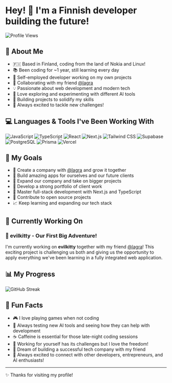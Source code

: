 # Hey! 👋 I'm a Finnish developer building the future!

![Profile Views](https://komarev.com/ghpvc/?username=duwwe&color=blueviolet&style=flat-square)

## 🌱 About Me
- 🇫🇮 Based in Finland, coding from the land of Nokia and Linux!
- 📚 Been coding for ~1 year, still learning every day
- 💼 Self-employed developer working on my own projects
- 🤝 Collaborating with my friend [@lagra](https://github.com/lagradon)
- 💡 Passionate about web development and modern tech
- 🤖 Love exploring and experimenting with different AI tools
- 🎯 Building projects to solidify my skills
- 🚀 Always excited to tackle new challenges!

## 💻 Languages & Tools I've Been Working With
![JavaScript](https://img.shields.io/badge/-JavaScript-F7DF1E?style=flat-square&logo=javascript&logoColor=black)
![TypeScript](https://img.shields.io/badge/-TypeScript-3178C6?style=flat-square&logo=typescript&logoColor=white)
![React](https://img.shields.io/badge/-React-61DAFB?style=flat-square&logo=react&logoColor=black)
![Next.js](https://img.shields.io/badge/-Next.js-000000?style=flat-square&logo=next.js&logoColor=white)
![Tailwind CSS](https://img.shields.io/badge/-Tailwind%20CSS-06B6D4?style=flat-square&logo=tailwindcss&logoColor=white)
![Supabase](https://img.shields.io/badge/-Supabase-3ECF8E?style=flat-square&logo=supabase&logoColor=white)
![PostgreSQL](https://img.shields.io/badge/-PostgreSQL-336791?style=flat-square&logo=postgresql&logoColor=white)
![Prisma](https://img.shields.io/badge/-Prisma-2D3748?style=flat-square&logo=prisma&logoColor=white)
![Vercel](https://img.shields.io/badge/-Vercel-000000?style=flat-square&logo=vercel&logoColor=white)

## 🎯 My Goals
- 🏢 Create a company with [@lagra](https://github.com/lagradon) and grow it together
- 📱 Build amazing apps for ourselves and our future clients
- 🚀 Expand our company and take on bigger projects
- 💼 Develop a strong portfolio of client work
- 🔧 Master full-stack development with Next.js and TypeScript
- 🌟 Contribute to open source projects
- 📈 Keep learning and expanding our tech stack

## 🚧 Currently Working On
### 🌟 evilkitty - Our First Big Adventure!
I'm currently working on **evilkitty** together with my friend [@lagra](https://github.com/lagradon)! This exciting project is challenging us both and giving us the opportunity to apply everything we've been learning in a fully integrated web application.

## 📊 My Progress
![GitHub Streak](https://github-readme-streak-stats.herokuapp.com/?user=duwwe&theme=dark)

## 💭 Fun Facts
- 🎮 I love playing games when not coding
- 🤖 Always testing new AI tools and seeing how they can help with development
- ☕ Caffeine is essential for those late-night coding sessions
- 💼 Working for yourself has its challenges but I love the freedom!
- 🏢 Dream of building a successful tech company with my friend
- 🤝 Always excited to connect with other developers, entrepreneurs, and AI enthusiasts!

---
✨ Thanks for visiting my profile!
